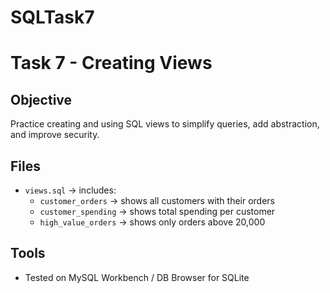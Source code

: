 # SQLTask7
# Task 7 - Creating Views

## Objective
Practice creating and using SQL views to simplify queries, add abstraction, and improve security.

## Files
- `views.sql` → includes:
  - `customer_orders` → shows all customers with their orders
  - `customer_spending` → shows total spending per customer
  - `high_value_orders` → shows only orders above 20,000

## Tools
- Tested on MySQL Workbench / DB Browser for SQLite
